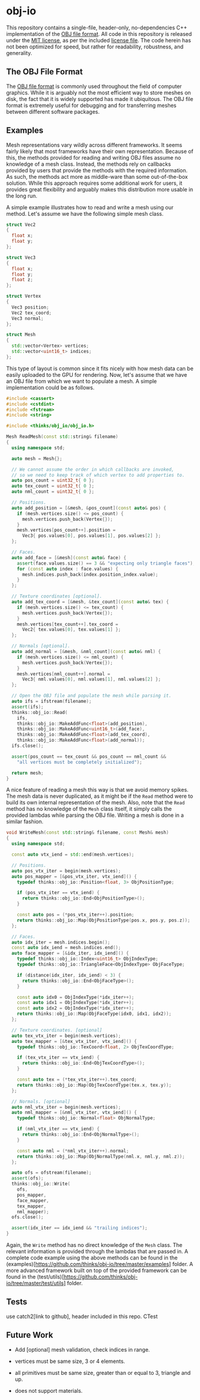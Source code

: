 # obj-io
This repository contains a single-file, header-only, no-dependencies C++ implementation of the [OBJ file format](https://en.wikipedia.org/wiki/Wavefront_.obj_file). All code in this repository is released under the [MIT license](https://en.wikipedia.org/wiki/MIT_License), as per the included [license file](https://github.com/thinks/obj-io/blob/master/LICENSE). The code herein has not been optimized for speed, but rather for readability, robustness, and generality.  

## The OBJ File Format
The [OBJ file format](https://en.wikipedia.org/wiki/Wavefront_.obj_file) is commonly used throughout the field of computer graphics. While it is arguably not the most efficient way to store meshes on disk, the fact that it is widely supported has made it ubiquitous. The OBJ file format is extremely useful for debugging and for transferring meshes between different software packages.

## Examples
Mesh representations vary wildly across different frameworks. It seems fairly likely that most frameworks have their own representation. Because of this, the methods provided for reading and writing OBJ files assume no knowledge of a mesh class. Instead, the methods rely on callbacks provided by users that provide the methods with the required information. As such, the methods act more as middle-ware than some out-of-the-box solution. While this approach requires some additional work for users, it provides great flexibility and arguably makes this distribution more usable in the long run.

A simple example illustrates how to read and write a mesh using our method. Let's assume we have the following simple mesh class.
```cpp
struct Vec2 
{
  float x;
  float y;
};

struct Vec3
{
  float x;
  float y;
  float z;
};

struct Vertex
{
  Vec3 position;
  Vec2 tex_coord;
  Vec3 normal;
};

struct Mesh
{
  std::vector<Vertex> vertices;
  std::vector<uint16_t> indices;
};
```
This type of layout is common since it fits nicely with how mesh data can be easily uploaded to the GPU for rendering. Now, let's assume that we have an OBJ file from which we want to populate a mesh. A simple implementation could be as follows.
```cpp
#include <cassert>
#include <cstdint>
#include <fstream>
#include <string>

#include <thinks/obj_io/obj_io.h>

Mesh ReadMesh(const std::string& filename)
{
  using namespace std;

  auto mesh = Mesh{};

  // We cannot assume the order in which callbacks are invoked, 
  // so we need to keep track of which vertex to add properties to.
  auto pos_count = uint32_t{ 0 };
  auto tex_count = uint32_t{ 0 };
  auto nml_count = uint32_t{ 0 };

  // Positions.
  auto add_position = [&mesh, &pos_count](const auto& pos) {
    if (mesh.vertices.size() <= pos_count) {
      mesh.vertices.push_back(Vertex{});
    }
    mesh.vertices[pos_count++].position = 
      Vec3{ pos.values[0], pos.values[1], pos.values[2] };
  };

  // Faces.
  auto add_face = [&mesh](const auto& face) {
    assert(face.values.size() == 3 && "expecting only triangle faces");
    for (const auto index : face.values) {
      mesh.indices.push_back(index.position_index.value);
    }
  };

  // Texture coordinates [optional].
  auto add_tex_coord = [&mesh, &tex_count](const auto& tex) {
    if (mesh.vertices.size() <= tex_count) {
      mesh.vertices.push_back(Vertex{});
    }
    mesh.vertices[tex_count++].tex_coord = 
      Vec2{ tex.values[0], tex.values[1] };
  };

  // Normals [optional].
  auto add_normal = [&mesh, &nml_count](const auto& nml) {
    if (mesh.vertices.size() <= nml_count) {
      mesh.vertices.push_back(Vertex{});
    }
    mesh.vertices[nml_count++].normal = 
      Vec3{ nml.values[0], nml.values[1], nml.values[2] };
  };

  // Open the OBJ file and populate the mesh while parsing it.
  auto ifs = ifstream(filename);
  assert(ifs);
  thinks::obj_io::Read(
    ifs,
    thinks::obj_io::MakeAddFunc<float>(add_position), 
    thinks::obj_io::MakeAddFunc<uint16_t>(add_face),
    thinks::obj_io::MakeAddFunc<float>(add_tex_coord),
    thinks::obj_io::MakeAddFunc<float>(add_normal));
  ifs.close();

  assert(pos_count == tex_count && pos_count == nml_count && 
    "all vertices must be completely initialized");

  return mesh;
}

``` 
A nice feature of reading a mesh this way is that we avoid memory spikes. The mesh data is never duplicated, as it might be if the `Read` method were to build its own internal representation of the mesh. Also, note that the `Read` method has no knowledge of the `Mesh` class itself, it simply calls the provided lambdas while parsing the OBJ file. Writing a mesh is done in a similar fashion.
```cpp
void WriteMesh(const std::string& filename, const Mesh& mesh)
{
  using namespace std;

  const auto vtx_iend = std::end(mesh.vertices);

  // Positions.
  auto pos_vtx_iter = begin(mesh.vertices);
  auto pos_mapper = [&pos_vtx_iter, vtx_iend]() {
    typedef thinks::obj_io::Position<float, 3> ObjPositionType;

    if (pos_vtx_iter == vtx_iend) {
      return thinks::obj_io::End<ObjPositionType>();
    }

    const auto pos = (*pos_vtx_iter++).position;
    return thinks::obj_io::Map(ObjPositionType(pos.x, pos.y, pos.z));
  };

  // Faces.
  auto idx_iter = mesh.indices.begin();
  const auto idx_iend = mesh.indices.end();
  auto face_mapper = [&idx_iter, idx_iend]() {
    typedef thinks::obj_io::Index<uint16_t> ObjIndexType;
    typedef thinks::obj_io::TriangleFace<ObjIndexType> ObjFaceType;

    if (distance(idx_iter, idx_iend) < 3) {
      return thinks::obj_io::End<ObjFaceType>();
    }

    const auto idx0 = ObjIndexType(*idx_iter++);
    const auto idx1 = ObjIndexType(*idx_iter++);
    const auto idx2 = ObjIndexType(*idx_iter++);
    return thinks::obj_io::Map(ObjFaceType(idx0, idx1, idx2));
  };

  // Texture coordinates. [optional]
  auto tex_vtx_iter = begin(mesh.vertices);
  auto tex_mapper = [&tex_vtx_iter, vtx_iend]() {
    typedef thinks::obj_io::TexCoord<float, 2> ObjTexCoordType;

    if (tex_vtx_iter == vtx_iend) {
      return thinks::obj_io::End<ObjTexCoordType>();
    }

    const auto tex = (*tex_vtx_iter++).tex_coord;
    return thinks::obj_io::Map(ObjTexCoordType(tex.x, tex.y));
  };

  // Normals. [optional]
  auto nml_vtx_iter = begin(mesh.vertices);
  auto nml_mapper = [&nml_vtx_iter, vtx_iend]() {
    typedef thinks::obj_io::Normal<float> ObjNormalType;

    if (nml_vtx_iter == vtx_iend) {
      return thinks::obj_io::End<ObjNormalType>();
    }

    const auto nml = (*nml_vtx_iter++).normal;
    return thinks::obj_io::Map(ObjNormalType(nml.x, nml.y, nml.z));
  };

  auto ofs = ofstream(filename);
  assert(ofs);
  thinks::obj_io::Write(
    ofs,
    pos_mapper, 
    face_mapper,
    tex_mapper,
    nml_mapper);
  ofs.close();

  assert(idx_iter == idx_iend && "trailing indices");
}
```
Again, the `Write` method has no direct knowledge of the `Mesh` class. The relevant information is provided through the lambdas that are passed in. A complete code example using the above methods can be found in the (examples)[https://github.com/thinks/obj-io/tree/master/examples] folder. A more advanced framework built on top of the provided framework can be found in the (test/utils)[https://github.com/thinks/obj-io/tree/master/test/utils] folder.

## Tests
use catch2[link to github], header included in this repo.
CTest

## Future Work

* Add [optional] mesh validation, check indices in range.

* vertices must be same size, 3 or 4 elements.
* all primitives must be same size, greater than or equal to 3, triangle and up.
* does not support materials.


